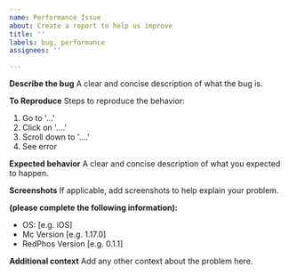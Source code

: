 ```yaml
---
name: Performance Issue
about: Create a report to help us improve
title: ''
labels: bug, performance
assignees: ''

---
```


**Describe the bug**
A clear and concise description of what the bug is.

**To Reproduce**
Steps to reproduce the behavior:
1. Go to '...'
2. Click on '....'
3. Scroll down to '....'
4. See error

**Expected behavior**
A clear and concise description of what you expected to happen.

**Screenshots**
If applicable, add screenshots to help explain your problem.

**(please complete the following information):**
 - OS: [e.g. iOS]
 - Mc Version [e.g. 1.17.0]
 - RedPhos Version [e.g. 0.1.1]

**Additional context**
Add any other context about the problem here.
